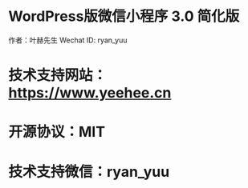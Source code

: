 # WordPress版微信小程序 3.0 简化版

作者：叶赫先生 Wechat ID: ryan_yuu

# 技术支持网站：https://www.yeehee.cn

# 开源协议：MIT

# 技术支持微信：ryan_yuu
